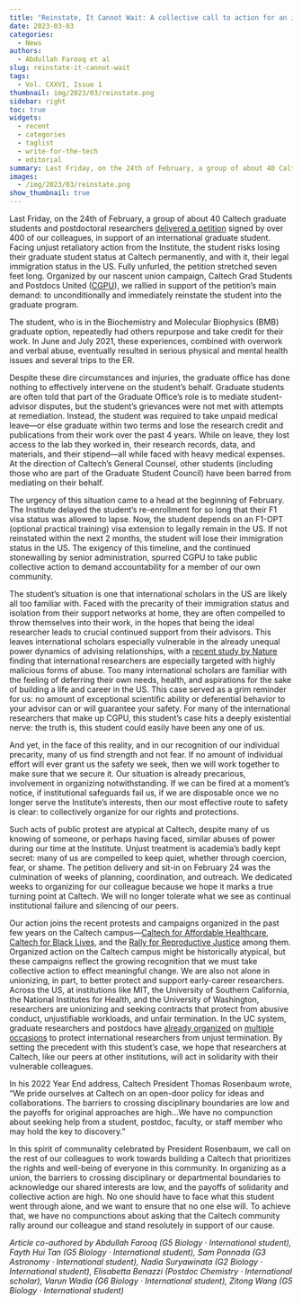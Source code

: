 ```yaml
---
title: "Reinstate, It Cannot Wait: A collective call to action for an international scholar"
date: 2023-03-03
categories:
  - News
authors:
  - Abdullah Farooq et al
slug: reinstate-it-cannot-wait
tags:
  - Vol. CXXVI, Issue 1
thumbnail: img/2023/03/reinstate.png
sidebar: right
toc: true
widgets:
  - recent
  - categories
  - taglist
  - write-for-the-tech
  - editorial
summary: Last Friday, on the 24th of February, a group of about 40 Caltech graduate students and postdoctoral researchers delivered a petition signed by over 400 of our colleagues, in support of an international graduate student.
images:
  - /img/2023/03/reinstate.png
show_thumbnail: true
---
```


Last Friday, on the 24th of February, a group of about 40 Caltech graduate students and postdoctoral researchers [delivered a petition](https://twitter.com/cgpu_uaw/status/1629190257458683904?cxt=HHwWgIDR9Yj6hZwtAAAA) signed by over 400 of our colleagues, in support of an international graduate student. Facing unjust retaliatory action from the Institute, the student risks losing their graduate student status at Caltech permanently, and with it, their legal immigration status in the US. Fully unfurled, the petition stretched seven feet long. Organized by our nascent union campaign, Caltech Grad Students and Postdocs United ([CGPU](https://caltechgpu.org/)), we rallied in support of the petition’s main demand: to unconditionally and immediately reinstate the student into the graduate program. 

The student, who is in the Biochemistry and Molecular Biophysics (BMB) graduate option, repeatedly had others repurpose and take credit for their work. In June and July 2021, these experiences, combined with overwork and verbal abuse, eventually resulted in serious physical and mental health issues and several trips to the ER.
 
Despite these dire circumstances and injuries, the graduate office has done nothing to effectively intervene on the student’s behalf. Graduate students are often told that part of the Graduate Office’s role is to mediate student-advisor disputes, but the student’s grievances were not met with attempts at remediation. Instead, the student was required to take unpaid medical leave—or else graduate within two terms and lose the research credit and publications from their work over the past 4 years. While on leave, they lost access to the lab they worked in, their research records, data, and materials, and their stipend—all while faced with heavy medical expenses. At the direction of Caltech’s General Counsel, other students (including those who are part of the Graduate Student Council) have been barred from mediating on their behalf.
 
The urgency of this situation came to a head at the beginning of February. The Institute delayed the student’s re-enrollment for so long that their F1 visa status was allowed to lapse. Now, the student depends on an F1-OPT (optional practical training) visa extension to legally remain in the US. If not reinstated within the next 2 months, the student will lose their immigration status in the US. The exigency of this timeline, and the continued stonewalling by senior administration, spurred CGPU to take public collective action to demand accountability for a member of our own community.
 
The student’s situation is one that international scholars in the US are likely all too familiar with. Faced with the precarity of their immigration status and isolation from their support networks at home, they are often compelled to throw themselves into their work, in the hopes that being the ideal researcher leads to crucial continued support from their advisors. This leaves international scholars especially vulnerable in the already unequal power dynamics of advising relationships, with a [recent study by Nature](https://www.nature.com/articles/d41586-022-02142-8) finding that international researchers are especially targeted with highly malicious forms of abuse. Too many international scholars are familiar with the feeling of deferring their own needs, health, and aspirations for the sake of building a life and career in the US. This case served as a grim reminder for us: no amount of exceptional scientific ability or deferential behavior to your advisor can or will guarantee your safety. For many of the international researchers that make up CGPU, this student’s case hits a deeply existential nerve: the truth is, this student could easily have been any one of us.
 
And yet, in the face of this reality, and in our recognition of our individual precarity, many of us find strength and not fear. If no amount of individual effort will ever grant us the safety we seek, then we will work together to make sure that we secure it. Our situation is already precarious, involvement in organizing notwithstanding. If we can be fired at a moment’s notice, if institutional safeguards fail us, if we are disposable once we no longer serve the Institute’s interests, then our most effective route to safety is clear: to collectively organize for our rights and protections.
 
Such acts of public protest are atypical at Caltech, despite many of us knowing of someone, or perhaps having faced, similar abuses of power during our time at the Institute. Unjust treatment is academia’s badly kept secret: many of us are compelled to keep quiet, whether through coercion, fear, or shame. The petition delivery and sit-in on February 24 was the culmination of weeks of planning, coordination, and outreach. We dedicated weeks to organizing for our colleague because we hope it marks a true turning point at Caltech. We will no longer tolerate what we see as continual institutional failure and silencing of our peers.
 
Our action joins the recent protests and campaigns organized in the past few years on the Caltech campus—[Caltech for Affordable Healthcare](https://medium.com/@caltechaffordablehealthcare/caltech-hikes-healthcare-costs-for-students-during-pandemic-f5c2c36d0e67), [Caltech for Black Lives](https://caltechforblacklives.com/1-year-update/), and the [Rally for Reproductive Justice](https://www.pasadenastarnews.com/2022/10/07/these-caltech-students-are-demanding-support-for-reproductive-rights-on-campus/) among them. Organized action on the Caltech campus might be historically atypical, but these campaigns reflect the growing recognition that we must take collective action to effect meaningful change. We are also not alone in unionizing, in part, to better protect and support early-career researchers. Across the US, at institutions like MIT, the University of Southern California, the National Institutes for Health, and the University of Washington, researchers are unionizing and seeking contracts that protect from abusive conduct, unjustifiable workloads, and unfair termination. In the UC system, graduate researchers and postdocs have [already organized](https://www.nbcnews.com/news/asian-america/protests-uc-san-diego-agrees-not-fire-chinese-postdoc-raised-concerns-rcna43737) on [multiple occasions](https://www.insidehighered.com/news/2019/06/11/ucla-postdoc-says-she-was-retaliated-against-raising-pregnancy-discrimination-issues) to protect international researchers from unjust termination. By setting the precedent with this student’s case, we hope that researchers at Caltech, like our peers at other institutions, will act in solidarity with their vulnerable colleagues.
 
In his 2022 Year End address, Caltech President Thomas Rosenbaum wrote, “We pride ourselves at Caltech on an open-door policy for ideas and collaborations. The barriers to crossing disciplinary boundaries are low and the payoffs for original approaches are high…We have no compunction about seeking help from a student, postdoc, faculty, or staff member who may hold the key to discovery.”
 
In this spirit of communality celebrated by President Rosenbaum, we call on the rest of our colleagues to work towards building a Caltech that prioritizes the rights and well-being of everyone in this community. In organizing as a union, the barriers to crossing disciplinary or departmental boundaries to acknowledge our shared interests are low, and the payoffs of solidarity and collective action are high. No one should have to face what this student went through alone, and we want to ensure that no one else will. To achieve that, we have no compunctions about asking that the Caltech community rally around our colleague and stand resolutely in support of our cause.

*Article co-authored by Abdullah Farooq (G5 Biology · International student), Fayth Hui Tan (G5 Biology · International student), Sam Ponnada (G3 Astronomy · International student), Nadia Suryawinata (G2 Biology · International student), Elisabetta Benazzi (Postdoc Chemistry · International scholar), Varun Wadia (G6 Biology · International student), Zitong Wang (G5 Biology · International student)*